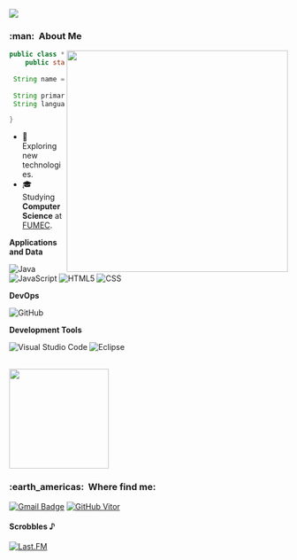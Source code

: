 ![](https://komarev.com/ghpvc/?username=V1t0rrr&color=006bed)

<h3> :man: &nbsp;About Me </h3>

<img align="right" width="400" src="https://i2.wp.com/allhtaccess.info/wp-content/uploads/2018/03/programming.gif?fit=1281%2C716&ssl=1" />

```java
public class **Vitor** {
	public static void main(String[] args) {
 
 String name = "Vitor Manoel"
 
 String primarySkillset = "Android"
 String languages = listOf("Java", "JavaScript",) 

}
```

- 🤔 &nbsp; Exploring new technologies.
- 🎓 &nbsp; Studying **Computer Science** at <a href="http://www.fumec.br/">FUMEC</a>.

**Applications and Data**

  ![Java](https://img.shields.io/badge/-Java-333333?style=flat&logo=Java&logoColor=007396)
  ![JavaScript](https://img.shields.io/badge/-JavaScript-333333?style=flat&logo=javascript)
  ![HTML5](https://img.shields.io/badge/-HTML5-333333?style=flat&logo=HTML5)
  ![CSS](https://img.shields.io/badge/-CSS-333333?style=flat&logo=CSS3&logoColor=1572B6)

**DevOps**

  ![GitHub](https://img.shields.io/badge/-GitHub-333333?style=flat&logo=github)

**Development Tools**

  ![Visual Studio Code](https://img.shields.io/badge/-Visual%20Studio%20Code-333333?style=flat&logo=visual-studio-code&logoColor=007ACC)
  ![Eclipse](https://img.shields.io/badge/-Eclipse-333333?style=flat&logo=eclipse-ide&logoColor=2C2255)

<br/>

<a href="https://github.com/V1t0rrr">
  <img height="180em" src="https://github-readme-stats.vercel.app/api?username=V1t0rrr&theme=dracula&show_icons=true" />
</a>

<br/>

<h3> :earth_americas: &nbsp;Where find me: </h3> 

[![Gmail Badge](https://img.shields.io/badge/-vitormanoelalmeida2000@gmail.com-006bed?style=flat-square&logo=Gmail&logoColor=white&link=mailto:vitormanoelalmeida2000@gmail.com)](mailto:vitormanoelalmeida2000@gmail.com)
[![GitHub Vitor]( https://img.shields.io/github/followers/V1t0rrr?label=follow&style=social)](https://github.com/V1t0rrr)


#### Scrobbles ♪
<p align="left">
  <a href="https://www.last.fm/user/vitor00almei" > <img src="https://lastfm-recently-played.vercel.app/api?user=vitor00almei&count=5" alt="Last.FM" /></a>
</p>
